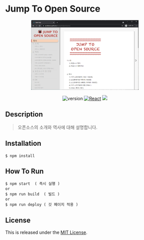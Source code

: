 Jump To Open Source
===============================


<p align="center">
    <img width="340" height="220" src="https://github.com/AnOldStory/JumpToOpenSource/blob/master/readme/example.png?raw=true">
</p>


<p align="center">
    <img src="https://img.shields.io/badge/version-v1.0.0-orange" alt="version"/>
    <a href="https://reactjs.org/"><img src="https://img.shields.io/badge/FrontEnd-React.js-9cf.svg" alt="React"></a>
    <img src="https://img.shields.io/badge/lecture-%EC%98%A4%ED%94%88%EC%86%8C%EC%8A%A4%EA%B8%B0%EC%B4%88(CSE1019)%202018-blueviolet">
</p>
 
Description
-----------

>오픈소스의 소개와 역사에 대해 설명합니다.


Installation
------------
~~~
$ npm install
~~~

How To Run
----------
~~~
$ npm start  ( 즉시 실행 )
or
$ npm run build  ( 빌드 )
or
$ npm run deploy ( 깃 페이지 적용 )
~~~





## License

This is released under the [MIT License](https://opensource.org/licenses/MIT).
